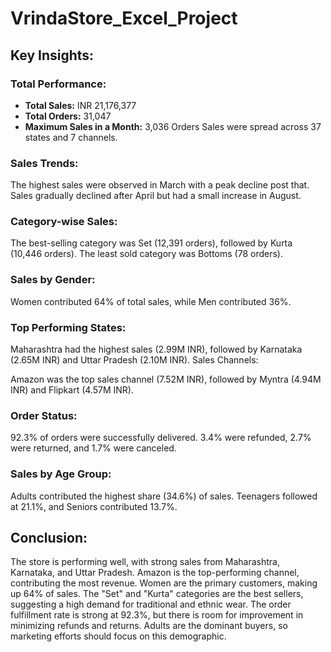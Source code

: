 # VrindaStore_Excel_Project

## Key Insights:
### Total Performance:
- **Total Sales:** INR 21,176,377
- **Total Orders:** 31,047
- **Maximum Sales in a Month:** 3,036 Orders
Sales were spread across 37 states and 7 channels.
### Sales Trends:

The highest sales were observed in March with a peak decline post that.
Sales gradually declined after April but had a small increase in August.
### Category-wise Sales:

The best-selling category was Set (12,391 orders), followed by Kurta (10,446 orders).
The least sold category was Bottoms (78 orders).
### Sales by Gender:

Women contributed 64% of total sales, while Men contributed 36%.
### Top Performing States:

Maharashtra had the highest sales (2.99M INR), followed by Karnataka (2.65M INR) and Uttar Pradesh (2.10M INR).
Sales Channels:

Amazon was the top sales channel (7.52M INR), followed by Myntra (4.94M INR) and Flipkart (4.57M INR).
### Order Status:

92.3% of orders were successfully delivered.
3.4% were refunded, 2.7% were returned, and 1.7% were canceled.
### Sales by Age Group:

Adults contributed the highest share (34.6%) of sales.
Teenagers followed at 21.1%, and Seniors contributed 13.7%.
## Conclusion:
The store is performing well, with strong sales from Maharashtra, Karnataka, and Uttar Pradesh.
Amazon is the top-performing channel, contributing the most revenue.
Women are the primary customers, making up 64% of sales.
The "Set" and "Kurta" categories are the best sellers, suggesting a high demand for traditional and ethnic wear.
The order fulfillment rate is strong at 92.3%, but there is room for improvement in minimizing refunds and returns.
Adults are the dominant buyers, so marketing efforts should focus on this demographic.
